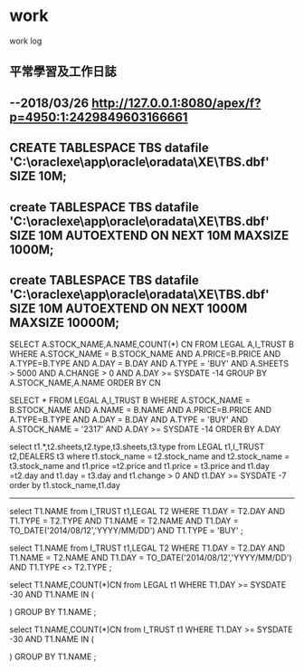 # work
work log

平常學習及工作日誌
----------------------------------------------
--2018/03/26
http://127.0.0.1:8080/apex/f?p=4950:1:2429849603166661
--------------------------------------------------------------------------
CREATE TABLESPACE TBS
datafile 'C:\oraclexe\app\oracle\oradata\XE\TBS.dbf' SIZE 10M;
--------------------------------------------------------------------------
create TABLESPACE TBS
datafile 'C:\oraclexe\app\oracle\oradata\XE\TBS.dbf' SIZE 10M
 AUTOEXTEND ON
    NEXT 10M
    MAXSIZE 1000M;
--------------------------------------------------------------------------
create TABLESPACE TBS
datafile 'C:\oraclexe\app\oracle\oradata\XE\TBS.dbf' SIZE 10M
 AUTOEXTEND ON
    NEXT 1000M
    MAXSIZE 10000M;
--------------------------------------------------------------------------

SELECT A.STOCK_NAME,A.NAME,COUNT(*) CN
FROM LEGAL A,I_TRUST B
WHERE A.STOCK_NAME = B.STOCK_NAME
AND A.PRICE=B.PRICE
AND A.TYPE=B.TYPE
AND A.DAY = B.DAY
AND A.TYPE = 'BUY'
AND A.SHEETS > 5000
AND A.CHANGE > 0
AND A.DAY >= SYSDATE -14
GROUP BY A.STOCK_NAME,A.NAME
ORDER BY CN

SELECT *
FROM LEGAL A,I_TRUST B
WHERE  A.STOCK_NAME = B.STOCK_NAME
AND A.NAME = B.NAME
AND A.PRICE=B.PRICE
AND A.TYPE=B.TYPE
AND A.DAY = B.DAY
AND A.TYPE = 'BUY'
AND A.STOCK_NAME = '2317'
AND A.DAY >= SYSDATE -14
ORDER BY A.DAY


select t1.*,t2.sheets,t2.type,t3.sheets,t3.type 
from LEGAL t1,I_TRUST t2,DEALERS t3
where t1.stock_name = t2.stock_name
and t2.stock_name = t3.stock_name
and t1.price =t2.price
and t1.price = t3.price
and t1.day =t2.day
and t1.day = t3.day
and t1.change > 0
AND t1.DAY >= SYSDATE -7
order by t1.stock_name,t1.day


----------------------------------------
select T1.NAME
from I_TRUST t1,LEGAL T2
WHERE T1.DAY = T2.DAY
AND T1.TYPE = T2.TYPE
AND T1.NAME = T2.NAME
AND T1.DAY = TO_DATE('2014/08/12','YYYY/MM/DD')
AND T1.TYPE = 'BUY'
;

select T1.NAME
from I_TRUST t1,LEGAL T2
WHERE T1.DAY = T2.DAY
AND T1.NAME = T2.NAME
AND T1.DAY = TO_DATE('2014/08/12','YYYY/MM/DD')
AND T1.TYPE <>  T2.TYPE
;

select T1.NAME,COUNT(*)CN
from LEGAL t1
WHERE T1.DAY >= SYSDATE -30
AND T1.NAME IN (

)
GROUP BY T1.NAME
;

select T1.NAME,COUNT(*)CN
from I_TRUST t1
WHERE T1.DAY >= SYSDATE -30
AND T1.NAME IN (

)
GROUP BY T1.NAME
;

